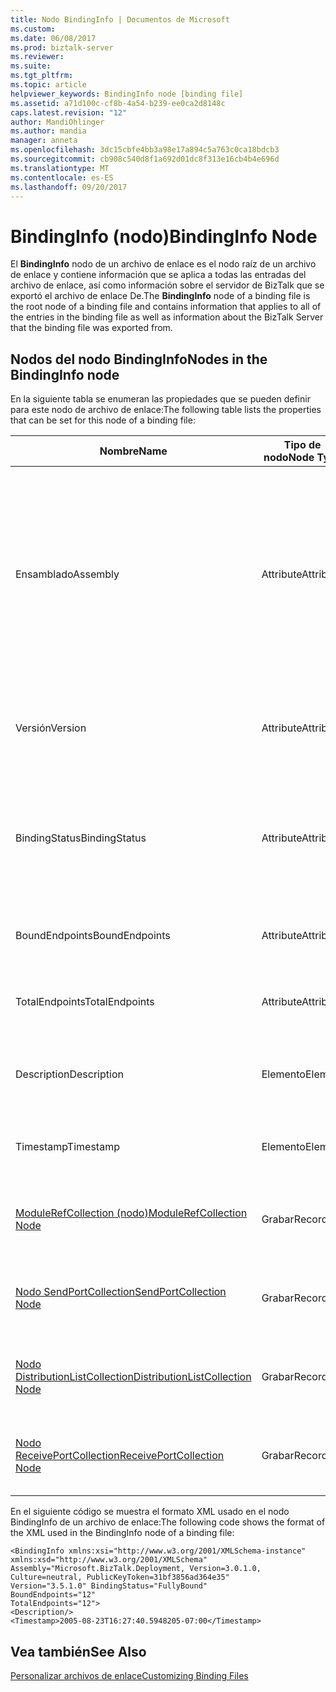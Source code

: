 ```yaml
---
title: Nodo BindingInfo | Documentos de Microsoft
ms.custom: 
ms.date: 06/08/2017
ms.prod: biztalk-server
ms.reviewer: 
ms.suite: 
ms.tgt_pltfrm: 
ms.topic: article
helpviewer_keywords: BindingInfo node [binding file]
ms.assetid: a71d100c-cf8b-4a54-b239-ee0ca2d8148c
caps.latest.revision: "12"
author: MandiOhlinger
ms.author: mandia
manager: anneta
ms.openlocfilehash: 3dc15cbfe4bb3a98e17a894c5a763c0ca18bdcb3
ms.sourcegitcommit: cb908c540d8f1a692d01dc8f313e16cb4b4e696d
ms.translationtype: MT
ms.contentlocale: es-ES
ms.lasthandoff: 09/20/2017
---
```

# <a name="bindinginfo-node"></a><span data-ttu-id="05eb0-102">BindingInfo (nodo)</span><span class="sxs-lookup"><span data-stu-id="05eb0-102">BindingInfo Node</span></span>
<span data-ttu-id="05eb0-103">El **BindingInfo** nodo de un archivo de enlace es el nodo raíz de un archivo de enlace y contiene información que se aplica a todas las entradas del archivo de enlace, así como información sobre el servidor de BizTalk que se exportó el archivo de enlace De.</span><span class="sxs-lookup"><span data-stu-id="05eb0-103">The **BindingInfo** node of a binding file is the root node of a binding file and contains information that applies to all of the entries in the binding file as well as information about the BizTalk Server that the binding file was exported from.</span></span>  
  
## <a name="nodes-in-the-bindinginfo-node"></a><span data-ttu-id="05eb0-104">Nodos del nodo BindingInfo</span><span class="sxs-lookup"><span data-stu-id="05eb0-104">Nodes in the BindingInfo node</span></span>  
 <span data-ttu-id="05eb0-105">En la siguiente tabla se enumeran las propiedades que se pueden definir para este nodo de archivo de enlace:</span><span class="sxs-lookup"><span data-stu-id="05eb0-105">The following table lists the properties that can be set for this node of a binding file:</span></span>  
  
|<span data-ttu-id="05eb0-106">**Nombre**</span><span class="sxs-lookup"><span data-stu-id="05eb0-106">**Name**</span></span>|<span data-ttu-id="05eb0-107">**Tipo de nodo**</span><span class="sxs-lookup"><span data-stu-id="05eb0-107">**Node Type**</span></span>|<span data-ttu-id="05eb0-108">**Tipo de datos**</span><span class="sxs-lookup"><span data-stu-id="05eb0-108">**Data Type**</span></span>|<span data-ttu-id="05eb0-109">**Description**</span><span class="sxs-lookup"><span data-stu-id="05eb0-109">**Description**</span></span>|<span data-ttu-id="05eb0-110">**Restricciones**</span><span class="sxs-lookup"><span data-stu-id="05eb0-110">**Restrictions**</span></span>|<span data-ttu-id="05eb0-111">**Comentarios**</span><span class="sxs-lookup"><span data-stu-id="05eb0-111">**Comments**</span></span>|  
|--------------|-------------------|-------------------|---------------------|----------------------|------------------|  
|<span data-ttu-id="05eb0-112">Ensamblado</span><span class="sxs-lookup"><span data-stu-id="05eb0-112">Assembly</span></span>|<span data-ttu-id="05eb0-113">Attribute</span><span class="sxs-lookup"><span data-stu-id="05eb0-113">Attribute</span></span>|<span data-ttu-id="05eb0-114">xs:string</span><span class="sxs-lookup"><span data-stu-id="05eb0-114">xs:string</span></span>|<span data-ttu-id="05eb0-115">Especifica información acerca de la dll de Microsoft.BizTalk.Deployment utilizada al crear el archivo de enlace.</span><span class="sxs-lookup"><span data-stu-id="05eb0-115">Specifies information for the Microsoft.BizTalk.Deployment dll used when creating the binding file.</span></span> <span data-ttu-id="05eb0-116">Consta de los atributos Versión, Referencia cultural y PublicKeyToken para este ensamblado, separados por comas.</span><span class="sxs-lookup"><span data-stu-id="05eb0-116">Includes comma separated Version, Culture, and PublicKeyToken attributes for this assembly.</span></span>|<span data-ttu-id="05eb0-117">Necesario</span><span class="sxs-lookup"><span data-stu-id="05eb0-117">Required</span></span>|<span data-ttu-id="05eb0-118">Valor predeterminado: **"Microsoft.BizTalk.Deployment, Version = 3.0.1.0, Culture = neutral, PublicKeyToken = 31bf3856ad364e35"**</span><span class="sxs-lookup"><span data-stu-id="05eb0-118">Default value: **"Microsoft.BizTalk.Deployment, Version=3.0.1.0, Culture=neutral, PublicKeyToken=31bf3856ad364e35"**</span></span>|  
|<span data-ttu-id="05eb0-119">Versión</span><span class="sxs-lookup"><span data-stu-id="05eb0-119">Version</span></span>|<span data-ttu-id="05eb0-120">Attribute</span><span class="sxs-lookup"><span data-stu-id="05eb0-120">Attribute</span></span>|<span data-ttu-id="05eb0-121">xs:string</span><span class="sxs-lookup"><span data-stu-id="05eb0-121">xs:string</span></span>|<span data-ttu-id="05eb0-122">Especifica la versión de BizTalk Server con la que se generó el archivo de enlace.</span><span class="sxs-lookup"><span data-stu-id="05eb0-122">Specifies the version of BizTalk Server that the binding file was generated on.</span></span>|<span data-ttu-id="05eb0-123">Necesario</span><span class="sxs-lookup"><span data-stu-id="05eb0-123">Required</span></span>|<span data-ttu-id="05eb0-124">Valor predeterminado: **3.5.1.0**</span><span class="sxs-lookup"><span data-stu-id="05eb0-124">Default value: **3.5.1.0**</span></span>|  
|<span data-ttu-id="05eb0-125">BindingStatus</span><span class="sxs-lookup"><span data-stu-id="05eb0-125">BindingStatus</span></span>|<span data-ttu-id="05eb0-126">Attribute</span><span class="sxs-lookup"><span data-stu-id="05eb0-126">Attribute</span></span>|<span data-ttu-id="05eb0-127">BindingState (SimpleType)</span><span class="sxs-lookup"><span data-stu-id="05eb0-127">BindingState (SimpleType)</span></span>|<span data-ttu-id="05eb0-128">Especifica el estado de enlace de los artefactos exportados con el archivo de enlace.</span><span class="sxs-lookup"><span data-stu-id="05eb0-128">Specifies the binding status of the artifacts exported with the binding file.</span></span>|<span data-ttu-id="05eb0-129">Necesario</span><span class="sxs-lookup"><span data-stu-id="05eb0-129">Required</span></span>|<span data-ttu-id="05eb0-130">Valor predeterminado: ninguno</span><span class="sxs-lookup"><span data-stu-id="05eb0-130">Default value: None</span></span><br /><br /> <span data-ttu-id="05eb0-131">Valores válidos:</span><span class="sxs-lookup"><span data-stu-id="05eb0-131">Valid values:</span></span><br /><br /> <span data-ttu-id="05eb0-132">: Desconocido</span><span class="sxs-lookup"><span data-stu-id="05eb0-132">-   Unknown</span></span><br /><span data-ttu-id="05eb0-133">-NoBindings</span><span class="sxs-lookup"><span data-stu-id="05eb0-133">-   NoBindings</span></span><br /><span data-ttu-id="05eb0-134">-Sin enlazar</span><span class="sxs-lookup"><span data-stu-id="05eb0-134">-   Unbound</span></span><br /><span data-ttu-id="05eb0-135">-PartiallyBound</span><span class="sxs-lookup"><span data-stu-id="05eb0-135">-   PartiallyBound</span></span><br /><span data-ttu-id="05eb0-136">-FullyBound</span><span class="sxs-lookup"><span data-stu-id="05eb0-136">-   FullyBound</span></span>|  
|<span data-ttu-id="05eb0-137">BoundEndpoints</span><span class="sxs-lookup"><span data-stu-id="05eb0-137">BoundEndpoints</span></span>|<span data-ttu-id="05eb0-138">Attribute</span><span class="sxs-lookup"><span data-stu-id="05eb0-138">Attribute</span></span>|<span data-ttu-id="05eb0-139">xs:int</span><span class="sxs-lookup"><span data-stu-id="05eb0-139">xs:int</span></span>|<span data-ttu-id="05eb0-140">Especifica el número de extremos enlazados en el archivo de enlace.</span><span class="sxs-lookup"><span data-stu-id="05eb0-140">Specifies the number of bound endpoints in the binding file.</span></span>|<span data-ttu-id="05eb0-141">Necesario</span><span class="sxs-lookup"><span data-stu-id="05eb0-141">Required</span></span>|<span data-ttu-id="05eb0-142">Valor predeterminado: **0**</span><span class="sxs-lookup"><span data-stu-id="05eb0-142">Default value: **0**</span></span>|  
|<span data-ttu-id="05eb0-143">TotalEndpoints</span><span class="sxs-lookup"><span data-stu-id="05eb0-143">TotalEndpoints</span></span>|<span data-ttu-id="05eb0-144">Attribute</span><span class="sxs-lookup"><span data-stu-id="05eb0-144">Attribute</span></span>|<span data-ttu-id="05eb0-145">xs:int</span><span class="sxs-lookup"><span data-stu-id="05eb0-145">xs:int</span></span>|<span data-ttu-id="05eb0-146">Especifica el número total de extremos del archivo de enlace.</span><span class="sxs-lookup"><span data-stu-id="05eb0-146">Specifies the total number of endpoints in the binding file.</span></span>|<span data-ttu-id="05eb0-147">Necesario</span><span class="sxs-lookup"><span data-stu-id="05eb0-147">Required</span></span>|<span data-ttu-id="05eb0-148">Valor predeterminado: **0**</span><span class="sxs-lookup"><span data-stu-id="05eb0-148">Default value: **0**</span></span>|  
|<span data-ttu-id="05eb0-149">Description</span><span class="sxs-lookup"><span data-stu-id="05eb0-149">Description</span></span>|<span data-ttu-id="05eb0-150">Elemento</span><span class="sxs-lookup"><span data-stu-id="05eb0-150">Element</span></span>|<span data-ttu-id="05eb0-151">xs:string</span><span class="sxs-lookup"><span data-stu-id="05eb0-151">xs:string</span></span>|<span data-ttu-id="05eb0-152">Proporciona una descripción textual de la sección BindingInfo del archivo de enlace.</span><span class="sxs-lookup"><span data-stu-id="05eb0-152">Specifies a text description of the BindingInfo section of the binding file.</span></span>|<span data-ttu-id="05eb0-153">No requerido</span><span class="sxs-lookup"><span data-stu-id="05eb0-153">Not required</span></span>|<span data-ttu-id="05eb0-154">Valor predeterminado: vacío</span><span class="sxs-lookup"><span data-stu-id="05eb0-154">Default value: empty</span></span>|  
|<span data-ttu-id="05eb0-155">Timestamp</span><span class="sxs-lookup"><span data-stu-id="05eb0-155">Timestamp</span></span>|<span data-ttu-id="05eb0-156">Elemento</span><span class="sxs-lookup"><span data-stu-id="05eb0-156">Element</span></span>|<span data-ttu-id="05eb0-157">xs:dateTime</span><span class="sxs-lookup"><span data-stu-id="05eb0-157">xs:dateTime</span></span>|<span data-ttu-id="05eb0-158">Especifica cuándo se exportó el archivo de enlace.</span><span class="sxs-lookup"><span data-stu-id="05eb0-158">Specifies when the binding file was exported.</span></span>|<span data-ttu-id="05eb0-159">Necesario</span><span class="sxs-lookup"><span data-stu-id="05eb0-159">Required</span></span>|<span data-ttu-id="05eb0-160">Valor predeterminado: hora que marcaba el servidor de BizTalk cuando se exportó el archivo de enlace.</span><span class="sxs-lookup"><span data-stu-id="05eb0-160">Default value: Time on the BizTalk server when the binding file was exported.</span></span>|  
|[<span data-ttu-id="05eb0-161">ModuleRefCollection (nodo)</span><span class="sxs-lookup"><span data-stu-id="05eb0-161">ModuleRefCollection Node</span></span>](../core/modulerefcollection-node.md)|<span data-ttu-id="05eb0-162">Grabar</span><span class="sxs-lookup"><span data-stu-id="05eb0-162">Record</span></span>|<span data-ttu-id="05eb0-163">ArrayOfModuleRef (ComplexType)</span><span class="sxs-lookup"><span data-stu-id="05eb0-163">ArrayOfModuleRef (ComplexType)</span></span>|<span data-ttu-id="05eb0-164">Nodo contenedor de los ensamblados .NET exportados con el archivo de enlace.</span><span class="sxs-lookup"><span data-stu-id="05eb0-164">Container node for the .NET assemblies exported with the binding file.</span></span>|<span data-ttu-id="05eb0-165">No requerido</span><span class="sxs-lookup"><span data-stu-id="05eb0-165">Not required</span></span>|<span data-ttu-id="05eb0-166">Valor predeterminado: ninguno</span><span class="sxs-lookup"><span data-stu-id="05eb0-166">Default value: none</span></span>|  
|[<span data-ttu-id="05eb0-167">Nodo SendPortCollection</span><span class="sxs-lookup"><span data-stu-id="05eb0-167">SendPortCollection Node</span></span>](../core/sendportcollection-node.md)|<span data-ttu-id="05eb0-168">Grabar</span><span class="sxs-lookup"><span data-stu-id="05eb0-168">Record</span></span>|<span data-ttu-id="05eb0-169">ArrayOfSendPort (ComplexType)</span><span class="sxs-lookup"><span data-stu-id="05eb0-169">ArrayOfSendPort (ComplexType)</span></span>|<span data-ttu-id="05eb0-170">Nodo contenedor de los puertos de envío exportados con el archivo de enlace.</span><span class="sxs-lookup"><span data-stu-id="05eb0-170">Container node for the send ports exported with the binding file.</span></span>|<span data-ttu-id="05eb0-171">No requerido</span><span class="sxs-lookup"><span data-stu-id="05eb0-171">Not required</span></span>|<span data-ttu-id="05eb0-172">Valor predeterminado: ninguno</span><span class="sxs-lookup"><span data-stu-id="05eb0-172">Default value: none</span></span>|  
|[<span data-ttu-id="05eb0-173">Nodo DistributionListCollection</span><span class="sxs-lookup"><span data-stu-id="05eb0-173">DistributionListCollection Node</span></span>](../core/distributionlistcollection-node.md)|<span data-ttu-id="05eb0-174">Grabar</span><span class="sxs-lookup"><span data-stu-id="05eb0-174">Record</span></span>|<span data-ttu-id="05eb0-175">ArrayOfDistributionList (ComplexType)</span><span class="sxs-lookup"><span data-stu-id="05eb0-175">ArrayOfDistributionList (ComplexType)</span></span>|<span data-ttu-id="05eb0-176">Nodo contenedor de las listas de distribución exportadas con el archivo de enlace.</span><span class="sxs-lookup"><span data-stu-id="05eb0-176">Container node for the distribution lists exported with the binding file.</span></span>|<span data-ttu-id="05eb0-177">No requerido</span><span class="sxs-lookup"><span data-stu-id="05eb0-177">Not required</span></span>|<span data-ttu-id="05eb0-178">Valor predeterminado: ninguno</span><span class="sxs-lookup"><span data-stu-id="05eb0-178">Default value: none</span></span>|  
|[<span data-ttu-id="05eb0-179">Nodo ReceivePortCollection</span><span class="sxs-lookup"><span data-stu-id="05eb0-179">ReceivePortCollection Node</span></span>](../core/receiveportcollection-node.md)|<span data-ttu-id="05eb0-180">Grabar</span><span class="sxs-lookup"><span data-stu-id="05eb0-180">Record</span></span>|<span data-ttu-id="05eb0-181">ArrayOfReceivePort (ComplexType)</span><span class="sxs-lookup"><span data-stu-id="05eb0-181">ArrayOfReceivePort (ComplexType)</span></span>|<span data-ttu-id="05eb0-182">Nodo contenedor de los puertos de recepción exportados con el archivo de enlace.</span><span class="sxs-lookup"><span data-stu-id="05eb0-182">Container node for the receive ports exported with the binding file.</span></span>|<span data-ttu-id="05eb0-183">No requerido</span><span class="sxs-lookup"><span data-stu-id="05eb0-183">Not required</span></span>|<span data-ttu-id="05eb0-184">Valor predeterminado: ninguno</span><span class="sxs-lookup"><span data-stu-id="05eb0-184">Default value: none</span></span>|  
  
 <span data-ttu-id="05eb0-185">En el siguiente código se muestra el formato XML usado en el nodo BindingInfo de un archivo de enlace:</span><span class="sxs-lookup"><span data-stu-id="05eb0-185">The following code shows the format of the XML used in the BindingInfo node of a binding file:</span></span>  
  
```  
<BindingInfo xmlns:xsi="http://www.w3.org/2001/XMLSchema-instance" xmlns:xsd="http://www.w3.org/2001/XMLSchema"   
Assembly="Microsoft.BizTalk.Deployment, Version=3.0.1.0, Culture=neutral, PublicKeyToken=31bf3856ad364e35"   
Version="3.5.1.0" BindingStatus="FullyBound"   
BoundEndpoints="12"   
TotalEndpoints="12">  
<Description/>  
<Timestamp>2005-08-23T16:27:40.5948205-07:00</Timestamp>  
```  
  
## <a name="see-also"></a><span data-ttu-id="05eb0-186">Vea también</span><span class="sxs-lookup"><span data-stu-id="05eb0-186">See Also</span></span>  
 [<span data-ttu-id="05eb0-187">Personalizar archivos de enlace</span><span class="sxs-lookup"><span data-stu-id="05eb0-187">Customizing Binding Files</span></span>](../core/customizing-binding-files.md)